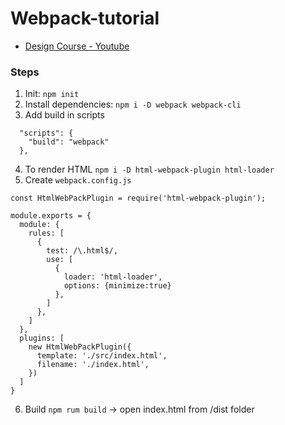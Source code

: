 # Webpack-tutorial

- [Design Course - Youtube](https://www.youtube.com/watch?v=TzdEpgONurw)

### Steps

1. Init: `npm init`
2. Install dependencies: `npm i -D webpack webpack-cli`
3. Add build in scripts
```
  "scripts": {
    "build": "webpack"
  },
```

4. To render HTML `npm i -D html-webpack-plugin html-loader`
5. Create `webpack.config.js`
```
const HtmlWebPackPlugin = require('html-webpack-plugin');

module.exports = {
  module: {
    rules: [
      {
        test: /\.html$/,
        use: [
          {
            loader: 'html-loader',
            options: {minimize:true}
          },
        ]
      },
    ]
  },
  plugins: [
    new HtmlWebPackPlugin({
      template: './src/index.html',
      filename: './index.html',
    })
  ]
}
```
6. Build `npm rum build` -> open index.html from /dist folder